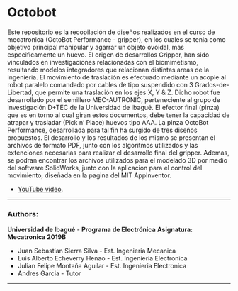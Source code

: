 # Octobot

Este repositorio es la recopilación de diseños realizados en el curso de mecatronica (OctoBot Performance - gripper), en los cuales se tenia como objetivo principal manipular y agarrar un objeto ovoidal, mas especificamente un huevo. El origen de desarrollos Gripper, han sido vinculados en investigaciones relacionadas con el biomimetismo, resultando modelos integradores que relacionan distintas areas de la ingenieria. El movimiento de traslación es efectuado mediante un acople al robot paralelo comandado por cables de tipo suspendido con 3 Grados-de-Libertad, que permite una traslación en los ejes X, Y & Z. Dicho robot fue desarrollado por el semillero MEC-AUTRONIC, perteneciente al grupo de investigación D+TEC de la Universidad de Ibagué.  El efector final (pinza) que es en torno al cual giran estos documentos, debe tener la capacidad de atrapar y trasladar (Pick n’ Place) huevos tipo AAA. La pinza OctoBot Performance, desarrollada para tal fin ha surgido de tres diseños propuestos. El desarrollo y los resultados de los mismo se presentan el archivos de formato PDF, junto con los algoritmos utilizados y las extenciones necesarias para realizar el desarrollo final del gripper. Ademas, se podran encontrar los archivos utilizados para el modelado 3D por medio del software SolidWorks, junto con la aplicacion para el control del movimiento, diseñada en la pagina del MIT AppInventor.

* [YouTube video](https://youtu.be/l_tv7NBGgCU).
***
### Authors:
**Universidad de Ibagué** - **Programa de Electrónica**
**Asignatura: Mecatronica 2019B**

 * Juan Sebastian Sierra Silva - Est. Ingenieria Mecanica
 * Luis Alberto Echeverry Henao - Est. Ingenieria Electronica
 * Julian Felipe Montaña Aguilar - Est. Ingenieria Electronica 
 * Andres Garcia - Tutor
***
